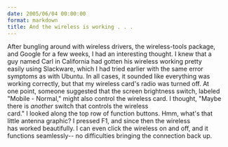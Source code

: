 ```yaml
---
date: 2005/06/04 00:00:00
format: markdown
title: And the wireless is working . . .
---
```

After bungling around with wireless drivers, the wireless-tools package,<br />
and Google for a few weeks, I had an interesting thought. I knew that a<br />
guy named Carl in California had gotten his wireless working pretty<br />
easily using Slackware, which I had tried earlier with the same error<br />
symptoms as with Ubuntu. In all cases, it sounded like everything was<br />
working correctly, but that my wireless card's radio was turned off.  At<br />
one point, someone suggested that the screen brightness switch, labeled<br />
"Mobile - Normal," might also control the wireless card.
I thought, "Maybe there is *another* switch that controls the wireless<br />
card." I looked along the top row of function buttons. Hmm, what's that<br />
little antenna graphic? I pressed  F1, and since then the wireless<br />
has worked beautifully. I can even click the wireless on and off, and it<br />
functions seamlessly-- no difficulties bringing the connection back up.<br />


